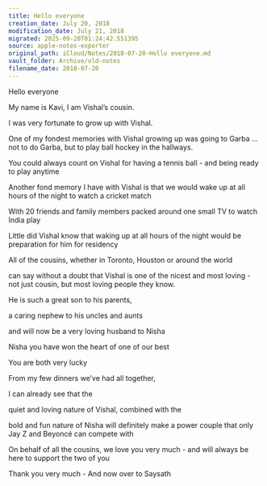 ```yaml
---
title: Hello everyone
creation_date: July 20, 2018
modification_date: July 21, 2018
migrated: 2025-09-20T01:24:42.551395
source: apple-notes-exporter
original_path: iCloud/Notes/2018-07-20-Hello everyone.md
vault_folder: Archive/old-notes
filename_date: 2018-07-20
---
```



Hello everyone

My name is Kavi, I am Vishal’s cousin. 

I was very fortunate to grow up with Vishal.

One of my fondest memories with Vishal growing up was going to Garba ... not to do Garba, but to play ball hockey in the hallways. 

You could always count on Vishal for having a tennis ball - and being ready to play anytime

Another fond memory I have with Vishal is that we would wake up at all hours of the night to watch a cricket match 

With 20 friends and family members packed around one small TV to watch India play

Little did Vishal know that waking up at all hours of the night would be preparation for him for residency 

All of the cousins, whether in Toronto, Houston or around the world 

can say without a doubt that Vishal is one of the nicest and most loving - not just cousin, but most loving people they know. 

He is such a great son to his parents, 

a caring nephew to his uncles and aunts 

and will now be a very loving husband to Nisha

Nisha you have won the heart of one of our best

You are both very lucky 

From my few dinners we’ve had all together, 

I can already see that the 

quiet and loving nature of Vishal, combined with the 

bold and fun nature of Nisha will definitely make a power couple that only Jay Z and Beyoncé can compete with

On behalf of all the cousins, we love you very much - and will always be here to support the two of you

Thank you very much - And now over to Saysath
